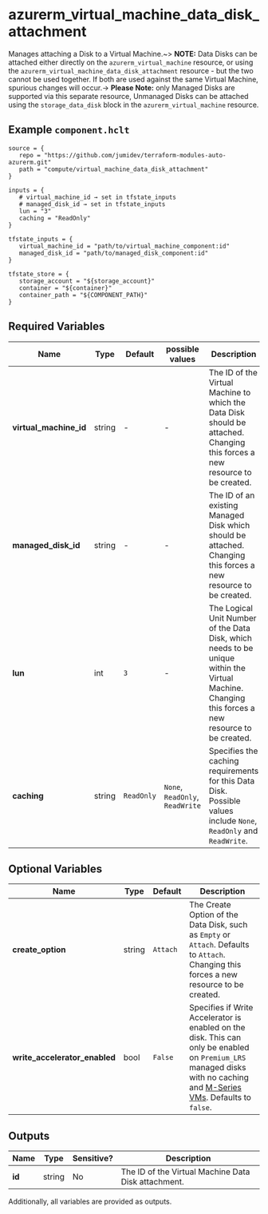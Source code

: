 # azurerm_virtual_machine_data_disk_attachment

Manages attaching a Disk to a Virtual Machine.~> **NOTE:** Data Disks can be attached either directly on the `azurerm_virtual_machine` resource, or using the `azurerm_virtual_machine_data_disk_attachment` resource - but the two cannot be used together. If both are used against the same Virtual Machine, spurious changes will occur.-> **Please Note:** only Managed Disks are supported via this separate resource, Unmanaged Disks can be attached using the `storage_data_disk` block in the `azurerm_virtual_machine` resource.

## Example `component.hclt`

```hcl
source = {
   repo = "https://github.com/jumidev/terraform-modules-auto-azurerm.git"   
   path = "compute/virtual_machine_data_disk_attachment"   
}

inputs = {
   # virtual_machine_id → set in tfstate_inputs
   # managed_disk_id → set in tfstate_inputs
   lun = "3"   
   caching = "ReadOnly"   
}

tfstate_inputs = {
   virtual_machine_id = "path/to/virtual_machine_component:id"   
   managed_disk_id = "path/to/managed_disk_component:id"   
}

tfstate_store = {
   storage_account = "${storage_account}"   
   container = "${container}"   
   container_path = "${COMPONENT_PATH}"   
}

```

## Required Variables

| Name | Type |  Default  |  possible values |  Description |
| ---- | --------- |  ----------- | ----------- | ----------- |
| **virtual_machine_id** | string |  -  |  -  |  The ID of the Virtual Machine to which the Data Disk should be attached. Changing this forces a new resource to be created. | 
| **managed_disk_id** | string |  -  |  -  |  The ID of an existing Managed Disk which should be attached. Changing this forces a new resource to be created. | 
| **lun** | int |  `3`  |  -  |  The Logical Unit Number of the Data Disk, which needs to be unique within the Virtual Machine. Changing this forces a new resource to be created. | 
| **caching** | string |  `ReadOnly`  |  `None`, `ReadOnly`, `ReadWrite`  |  Specifies the caching requirements for this Data Disk. Possible values include `None`, `ReadOnly` and `ReadWrite`. | 

## Optional Variables

| Name | Type |  Default  |  Description |
| ---- | --------- |  ----------- | ----------- |
| **create_option** | string |  `Attach`  |  The Create Option of the Data Disk, such as `Empty` or `Attach`. Defaults to `Attach`. Changing this forces a new resource to be created. | 
| **write_accelerator_enabled** | bool |  `False`  |  Specifies if Write Accelerator is enabled on the disk. This can only be enabled on `Premium_LRS` managed disks with no caching and [M-Series VMs](https://docs.microsoft.com/azure/virtual-machines/workloads/sap/how-to-enable-write-accelerator). Defaults to `false`. | 



## Outputs

| Name | Type | Sensitive? | Description |
| ---- | ---- | --------- | --------- |
| **id** | string | No  | The ID of the Virtual Machine Data Disk attachment. | 

Additionally, all variables are provided as outputs.
